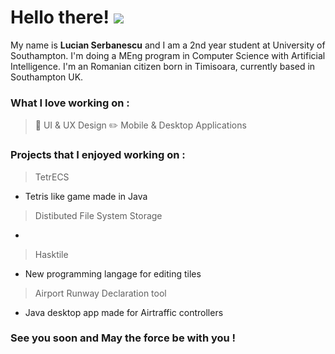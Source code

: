 # Hello there! <img src= "http://i.imgur.com/L6deEh0.gif" >

My name is **Lucian Serbanescu** and I am a 2nd year student at University of Southampton. I'm doing a MEng program in Computer Science with Artificial Intelligence. I'm an Romanian citizen born in Timisoara, currently based in Southampton UK. 

### What I love working on :

> 📱 UI & UX Design
> ✏️ Mobile & Desktop Applications

### Projects that I enjoyed working on :

> TetrECS
  - Tetris like game made in Java
> Distibuted File System Storage
  - 
> Hasktile
  - New programming langage for editing tiles
> Airport Runway Declaration tool 
- Java desktop app made for Airtraffic controllers


### See you soon and May the force be with you ! 
